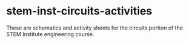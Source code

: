 # stem-inst-circuits-activities
These are schematics and activity sheets for the circuits portion of the STEM Institute engineering course.
